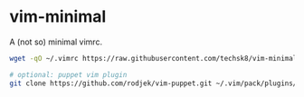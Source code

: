 # vim-minimal

A (not so) minimal vimrc.

```bash
wget -qO ~/.vimrc https://raw.githubusercontent.com/techsk8/vim-minimal/master/.vimrc

# optional: puppet vim plugin
git clone https://github.com/rodjek/vim-puppet.git ~/.vim/pack/plugins/start/vim-puppet
```
